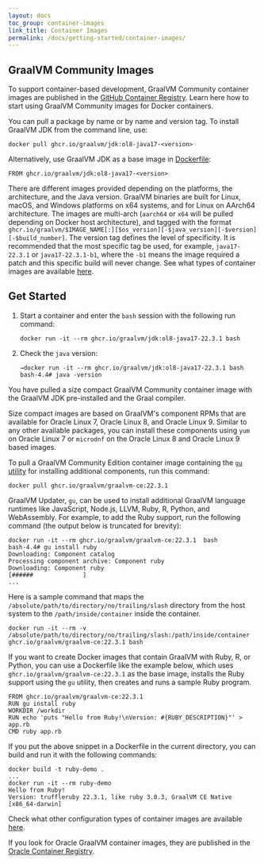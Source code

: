 ```yaml
---
layout: docs
toc_group: container-images
link_title: Container Images
permalink: /docs/getting-started/container-images/
---
```


## GraalVM Community Images

To support container-based development, GraalVM Community container images are published in the [GitHub Container Registry](https://github.com/orgs/graalvm/packages).
Learn here how to start using GraalVM Community images for Docker containers.

You can pull a package by name or by name and version tag. To install GraalVM JDK from the command line, use:
```shell
docker pull ghcr.io/graalvm/jdk:ol8-java17-<version>
```

Alternatively, use GraalVM JDK as a base image in [Dockerfile](https://docs.docker.com/engine/reference/builder/):
```shell
FROM ghcr.io/graalvm/jdk:ol8-java17-<version>
```

There are different images provided depending on the platforms, the architecture, and the Java version.
GraalVM binaries are built for Linux, macOS, and Windows platforms on x64 systems, and for Linux on AArch64 architecture.
The images are multi-arch (`aarch64` or `x64` will be pulled depending on Docker host architecture), and tagged with the format `ghcr.io/graalvm/$IMAGE_NAME[:][$os_version][-$java_version][-$version][-$build_number]`.
The version tag defines the level of specificity.
It is recommended that the most specific tag be used, for example, `java17-22.3.1` or `java17-22.3.1-b1`, where the `-b1` means the image required a patch and this specific build will never change.
See what types of container images are available [here](https://github.com/graalvm/container).

## Get Started

1. Start a container and enter the `bash` session with the following run command:
    ```shell
    docker run -it --rm ghcr.io/graalvm/jdk:ol8-java17-22.3.1 bash
    ```
2. Check the `java` version:
    ```shell
    →docker run -it --rm ghcr.io/graalvm/jdk:ol8-java17-22.3.1 bash
    bash-4.4# java -version
    ```

You have pulled a size compact GraalVM Community container image with the GraalVM JDK pre-installed and the Graal compiler.

Size compact images are based on GraalVM's component RPMs that are available for Oracle Linux 7, Oracle Linux 8, and Oracle Linux 9. Similar to any other available packages, you can install these components using `yum` on Oracle Linux 7 or `microdnf` on the Oracle Linux 8 and Oracle Linux 9 based images.

To pull a GraalVM Community Edition container image containing the [`gu` utility](../../../reference-manual/graalvm-updater.md) for installing additional components, run this command:
```
docker pull ghcr.io/graalvm/graalvm-ce:22.3.1 
```

GraalVM Updater, `gu`, can be used to install additional GraalVM language runtimes like JavaScript, Node.js, LLVM, Ruby, R, Python, and WebAssembly. For example, to add the Ruby support, run the following command (the output below is truncated for brevity):

```shell
docker run -it --rm ghcr.io/graalvm/graalvm-ce:22.3.1  bash
bash-4.4# gu install ruby
Downloading: Component catalog
Processing component archive: Component ruby
Downloading: Component ruby
[######              ]
...
```
Here is a sample command that maps the `/absolute/path/to/directory/no/trailing/slash` directory from the host system to the `/path/inside/container` inside the container.

```shell
docker run -it --rm -v /absolute/path/to/directory/no/trailing/slash:/path/inside/container ghcr.io/graalvm/graalvm-ce:22.3.1 bash
```

If you want to create Docker images that contain GraalVM with Ruby, R, or Python, you can use a Dockerfile like the example below, which uses `ghcr.io/graalvm/graalvm-ce:22.3.1` as the base image, installs the Ruby support using the `gu` utility, then creates and runs a sample Ruby program.

```shell
FROM ghcr.io/graalvm/graalvm-ce:22.3.1
RUN gu install ruby
WORKDIR /workdir
RUN echo 'puts "Hello from Ruby!\nVersion: #{RUBY_DESCRIPTION}"' > app.rb
CMD ruby app.rb
```

If you put the above snippet in a Dockerfile in the current directory, you can build and run it with the following commands:

```shell
docker build -t ruby-demo .
...
docker run -it --rm ruby-demo
Hello from Ruby!
Version: truffleruby 22.3.1, like ruby 3.0.3, GraalVM CE Native [x86_64-darwin]
```

Check what other configuration types of container images are available [here](https://github.com/graalvm/container). 

If you look for Oracle GraalVM container images, they are published in the [Oracle Container Registry](https://container-registry.oracle.com/ords/f?p=113:10::::::).